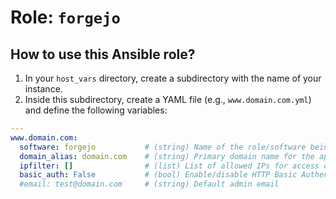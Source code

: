 # Role: `forgejo`

## How to use this Ansible role?

1. In your `host_vars` directory, create a subdirectory with the name of your instance.
2. Inside this subdirectory, create a YAML file (e.g., `www.domain.com.yml`) and define the following variables:

```yaml
---
www.domain.com:
  software: forgejo           # (string) Name of the role/software being deployed.
  domain_alias: domain.com    # (string) Primary domain name for the application.
  ipfilter: []                # (list) List of allowed IPs for access control (empty for unrestricted access).
  basic_auth: False           # (bool) Enable/disable HTTP Basic Authentication (True/False).
  #email: test@domain.com     # (string) Default admin email
